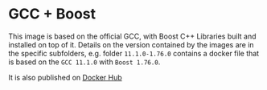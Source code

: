 # GCC + Boost
This image is based on the official GCC, with Boost C++ Libraries built and installed on top of it.
Details on the version contained by the images are in the specific subfolders, e.g. folder ``11.1.0-1.76.0`` contains a docker file that is based on the ``GCC 11.1.0`` with ``Boost 1.76.0``.

It is also published on [Docker Hub](https://hub.docker.com/r/andycodes/gcc-with-boost)
